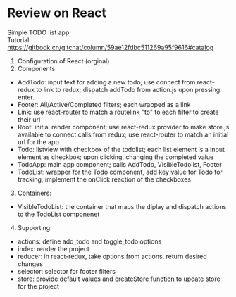 # Review on React
Simple TODO list app  
Tutorial: https://gitbook.cn/gitchat/column/59ae12fdbc511269a95f9616#catalog  
1. Configuration of React (orginal)  
2. Components:
- AddTodo: input text for adding a new todo; use connect from react-redux to link to redux; dispatch addTodo from action.js upon pressing enter.  
- Footer: All/Active/Completed filters; each wrapped as a link  
- Link: use react-router to match a routelink "to" to each filter to create their url  
- Root: initial render component; use react-redux provider to make store.js available to connect calls from redux; use react-router to match an initial url for the app  
- Todo: listview with checkbox of the todolist; each list element is a input element as checkbox; upon clicking, changing the completed value  
- TodoApp: main app component; calls AddTodo, VisibleTodolist, Footer  
- TodoList: wrapper for the Todo component, add key value for Todo for tracking; implement the onClick reaction of the checkboxes  
  
3. Containers:  
- VisibleTodoList: the container that maps the diplay and dispatch actions to the TodoList componenet  

4. Supporting:
- actions: define add_todo and toggle_todo options  
- index: render the project  
- reducer: in react-redux, take options from actions, return desired changes  
- selector: selector for footer filters  
- store: provide default values and createStore function to update store for the project

